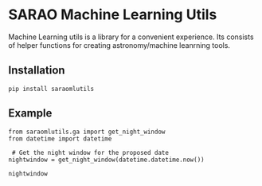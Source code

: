 # SARAO Machine Learning Utils 

Machine Learning utils  is a library for a convenient experience. Its consists of helper functions for creating astronomy/machine leanrning tools.

## Installation 

```
pip install saraomlutils

```

## Example

```
from saraomlutils.ga import get_night_window
from datetime import datetime

 # Get the night window for the proposed date
nightwindow = get_night_window(datetime.datetime.now())

nightwindow
```

